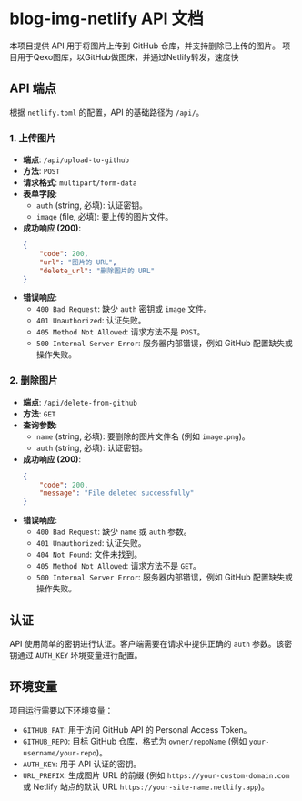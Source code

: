 # blog-img-netlify API 文档

本项目提供 API 用于将图片上传到 GitHub 仓库，并支持删除已上传的图片。
项目用于Qexo图库，以GitHub做图床，并通过Netlify转发，速度快

## API 端点

根据 `netlify.toml` 的配置，API 的基础路径为 `/api/`。

### 1. 上传图片

- **端点**: `/api/upload-to-github`
- **方法**: `POST`
- **请求格式**: `multipart/form-data`
- **表单字段**:
    - `auth` (string, 必填): 认证密钥。
    - `image` (file, 必填): 要上传的图片文件。
- **成功响应 (200)**:
    ```json
    {
        "code": 200,
        "url": "图片的 URL",
        "delete_url": "删除图片的 URL"
    }
    ```
- **错误响应**:
    - `400 Bad Request`: 缺少 `auth` 密钥或 `image` 文件。
    - `401 Unauthorized`: 认证失败。
    - `405 Method Not Allowed`: 请求方法不是 `POST`。
    - `500 Internal Server Error`: 服务器内部错误，例如 GitHub 配置缺失或操作失败。

### 2. 删除图片

- **端点**: `/api/delete-from-github`
- **方法**: `GET`
- **查询参数**:
    - `name` (string, 必填): 要删除的图片文件名 (例如 `image.png`)。
    - `auth` (string, 必填): 认证密钥。
- **成功响应 (200)**:
    ```json
    {
        "code": 200,
        "message": "File deleted successfully"
    }
    ```
- **错误响应**:
    - `400 Bad Request`: 缺少 `name` 或 `auth` 参数。
    - `401 Unauthorized`: 认证失败。
    - `404 Not Found`: 文件未找到。
    - `405 Method Not Allowed`: 请求方法不是 `GET`。
    - `500 Internal Server Error`: 服务器内部错误，例如 GitHub 配置缺失或操作失败。

## 认证

API 使用简单的密钥进行认证。客户端需要在请求中提供正确的 `auth` 参数。该密钥通过 `AUTH_KEY` 环境变量进行配置。

## 环境变量

项目运行需要以下环境变量：

- `GITHUB_PAT`: 用于访问 GitHub API 的 Personal Access Token。
- `GITHUB_REPO`: 目标 GitHub 仓库，格式为 `owner/repoName` (例如 `your-username/your-repo`)。
- `AUTH_KEY`: 用于 API 认证的密钥。
- `URL_PREFIX`: 生成图片 URL 的前缀 (例如 `https://your-custom-domain.com` 或 Netlify 站点的默认 URL `https://your-site-name.netlify.app`)。


